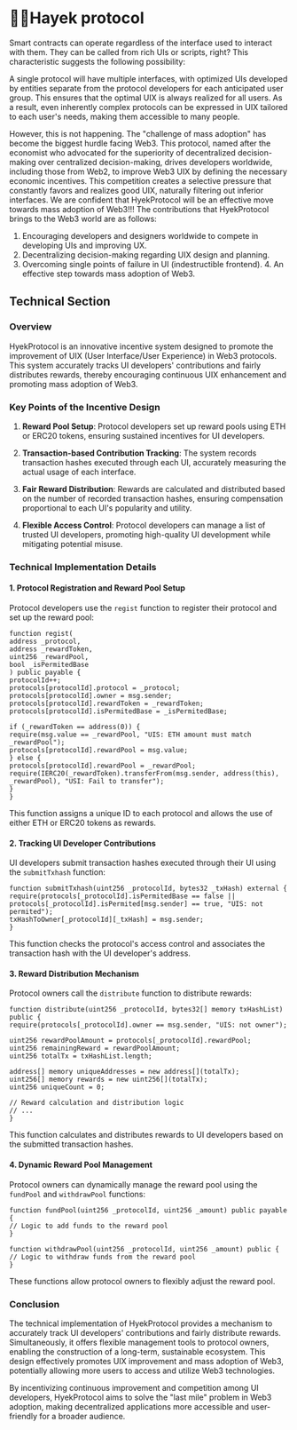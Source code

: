 # 🧐🎨Hayek protocol

Smart contracts can operate regardless of the interface used to interact with them. They can be called from rich UIs or scripts, right? This characteristic suggests the following possibility: 

A single protocol will have multiple interfaces, with optimized UIs developed by entities separate from the protocol developers for each anticipated user group. This ensures that the optimal UIX is always realized for all users. As a result, even inherently complex protocols can be expressed in UIX tailored to each user's needs, making them accessible to many people. 

However, this is not happening. The "challenge of mass adoption" has become the biggest hurdle facing Web3. This protocol, named after the economist who advocated for the superiority of decentralized decision-making over centralized decision-making, drives developers worldwide, including those from Web2, to improve Web3 UIX by defining the necessary economic incentives. This competition creates a selective pressure that constantly favors and realizes good UIX, naturally filtering out inferior interfaces. We are confident that HyekProtocol will be an effective move towards mass adoption of Web3!!! The contributions that HyekProtocol brings to the Web3 world are as follows: 
1. Encouraging developers and designers worldwide to compete in developing UIs and improving UX.
2. Decentralizing decision-making regarding UIX design and planning.
3. Overcoming single points of failure in UI (indestructible frontend). 4. An effective step towards mass adoption of Web3.

## Technical Section

### Overview

HyekProtocol is an innovative incentive system designed to promote the improvement of UIX (User Interface/User Experience) in Web3 protocols. This system accurately tracks UI developers' contributions and fairly distributes rewards, thereby encouraging continuous UIX enhancement and promoting mass adoption of Web3.

### Key Points of the Incentive Design

1. **Reward Pool Setup**: 
Protocol developers set up reward pools using ETH or ERC20 tokens, ensuring sustained incentives for UI developers.

2. **Transaction-based Contribution Tracking**:
The system records transaction hashes executed through each UI, accurately measuring the actual usage of each interface.

3. **Fair Reward Distribution**:
Rewards are calculated and distributed based on the number of recorded transaction hashes, ensuring compensation proportional to each UI's popularity and utility.

4. **Flexible Access Control**:
Protocol developers can manage a list of trusted UI developers, promoting high-quality UI development while mitigating potential misuse.

### Technical Implementation Details

#### 1. Protocol Registration and Reward Pool Setup

Protocol developers use the `regist` function to register their protocol and set up the reward pool:

```solidity
function regist(
address _protocol,
address _rewardToken,
uint256 _rewardPool,
bool _isPermitedBase
) public payable {
protocolId++;
protocols[protocolId].protocol = _protocol;
protocols[protocolId].owner = msg.sender;
protocols[protocolId].rewardToken = _rewardToken;
protocols[protocolId].isPermitedBase = _isPermitedBase;

if (_rewardToken == address(0)) {
require(msg.value == _rewardPool, "UIS: ETH amount must match _rewardPool");
protocols[protocolId].rewardPool = msg.value;
} else {
protocols[protocolId].rewardPool = _rewardPool;
require(IERC20(_rewardToken).transferFrom(msg.sender, address(this), _rewardPool), "USI: Fail to transfer");
}
}
```

This function assigns a unique ID to each protocol and allows the use of either ETH or ERC20 tokens as rewards.

#### 2. Tracking UI Developer Contributions

UI developers submit transaction hashes executed through their UI using the `submitTxhash` function:

```solidity
function submitTxhash(uint256 _protocolId, bytes32 _txHash) external {
require(protocols[_protocolId].isPermitedBase == false || protocols[_protocolId].isPermited[msg.sender] == true, "UIS: not permited");
txHashToOwner[_protocolId][_txHash] = msg.sender;
}
```

This function checks the protocol's access control and associates the transaction hash with the UI developer's address.

#### 3. Reward Distribution Mechanism

Protocol owners call the `distribute` function to distribute rewards:

```solidity
function distribute(uint256 _protocolId, bytes32[] memory txHashList) public {
require(protocols[_protocolId].owner == msg.sender, "UIS: not owner");

uint256 rewardPoolAmount = protocols[_protocolId].rewardPool;
uint256 remainingReward = rewardPoolAmount;
uint256 totalTx = txHashList.length;

address[] memory uniqueAddresses = new address[](totalTx);
uint256[] memory rewards = new uint256[](totalTx);
uint256 uniqueCount = 0;

// Reward calculation and distribution logic
// ...
}
```

This function calculates and distributes rewards to UI developers based on the submitted transaction hashes.

#### 4. Dynamic Reward Pool Management

Protocol owners can dynamically manage the reward pool using the `fundPool` and `withdrawPool` functions:

```solidity
function fundPool(uint256 _protocolId, uint256 _amount) public payable {
// Logic to add funds to the reward pool
}

function withdrawPool(uint256 _protocolId, uint256 _amount) public {
// Logic to withdraw funds from the reward pool
}
```

These functions allow protocol owners to flexibly adjust the reward pool.

### Conclusion

The technical implementation of HyekProtocol provides a mechanism to accurately track UI developers' contributions and fairly distribute rewards. Simultaneously, it offers flexible management tools to protocol owners, enabling the construction of a long-term, sustainable ecosystem. This design effectively promotes UIX improvement and mass adoption of Web3, potentially allowing more users to access and utilize Web3 technologies.

By incentivizing continuous improvement and competition among UI developers, HyekProtocol aims to solve the "last mile" problem in Web3 adoption, making decentralized applications more accessible and user-friendly for a broader audience.
